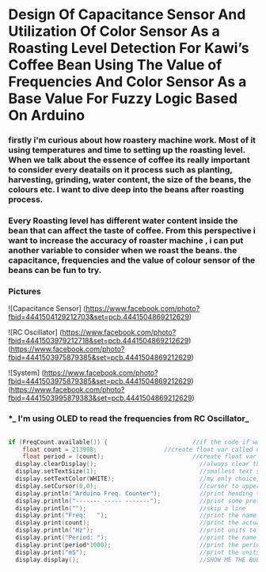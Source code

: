 # Design Of Capacitance Sensor And Utilization Of Color Sensor As a Roasting Level Detection For Kawi’s Coffee Bean Using The Value of Frequencies And Color Sensor As a Base Value For Fuzzy Logic Based On Arduino

### firstly i'm curious about how roastery machine work. Most of it using temperatures and time to setting up the roasting level. When we talk about the essence of coffee its really important to consider every deatails on it process such as planting, harvesting, grinding, water content, the size of the beans, the colours etc. I want to dive deep into the beans after roasting process.

### Every Roasting level has different water content inside the bean that can affect the taste of coffee. From this perspective i want to increase the accuracy of roaster machine , i can put another variable to consider when we roast the beans. the capacitance, frequencies and the value of colour sensor of the beans can be fun to try.

### Pictures

![Capacitance Sensor] (https://www.facebook.com/photo?fbid=4441504129212703&set=pcb.4441504869212629)

![RC Oscillator] (https://www.facebook.com/photo?fbid=4441503979212718&set=pcb.4441504869212629)
(https://www.facebook.com/photo?fbid=4441503975879385&set=pcb.4441504869212629)

![System] (https://www.facebook.com/photo?fbid=4441503975879385&set=pcb.4441504869212629)
(https://www.facebook.com/photo?fbid=4441503995879383&set=pcb.4441504869212629)

### \***_ I'm using OLED to read the frequencies from RC Oscillator_**

```c++

if (FreqCount.available()) {                        //if the code if working
    float count = 213998;                   //create float var called count and populate it with current frequency count
    float period = (count);                         //create float var called period and populate it with the inverse of the frequency
  display.clearDisplay();                             //always clear the display first
  display.setTextSize(1);                             //smallest text size
  display.setTextColor(WHITE);                        //my only choice, really
  display.setCursor(0,0);                             //cursor to upper left
  display.println("Arduino Freq. Counter");           //print heading to buffer
  display.println("------- ----- -------");           //print some pretty line to buffer
  display.println("");                                //skip a line
  display.print("Freq:   ");                          //print the name of the function to buffer
  display.print(count);                               //print the actual counted frequency to buffer
  display.println("Hz");                              //print units to buffer & drop down 1 line
  display.print("Period: ");                          //print the name of the fuction to buffer
  display.print(period*1000);                         //print the period of signal in milliseconds to buffer
  display.print("mS");                                //print the units to buffer
  display.display();                                  //SHOW ME THE BUFFER!!!!
```
